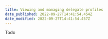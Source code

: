 ```yaml
---
title: Viewing and managing delegate profiles
date_published: 2022-09-27T14:41:54.454Z
date_modified: 2022-09-27T14:41:54.457Z
---
```

Todo